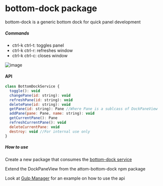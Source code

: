 # bottom-dock package

bottom-dock is a generic bottom dock for quick panel development

##### Commands
* ctrl-k ctrl-t: toggles panel
* ctrl-k ctrl-r: refreshes window
* ctrl-k ctrl-c: closes window

![image](https://cloud.githubusercontent.com/assets/9221137/8978100/c7a2f7aa-3653-11e5-8d03-b0bd3b0b5824.png)

#### API

```js
class BottomDockService {
  toggle(): void
  changePane(id: string): void
  refreshPane(id: string): void
  deletePane(id: string): void
  getPane(id: string): Pane //Where Pane is a sublcass of DockPaneView
  addPane(pane: Pane, name: string): void
  getCurrentPane(): Pane
  refreshCurrentPane(): void
  deleteCurrentPane: void
  destroy: void //For internal use only
}
````

##### How to use
Create a new package that consumes the [bottom-dock service](https://www.npmjs.com/package/atom-bottom-dock)

Extend the DockPaneView from the attom-bottom-dock npm package

Look at [Gulp Manager](https://github.com/benjaminRomano/gulp-manager) for an example on how to use the api
